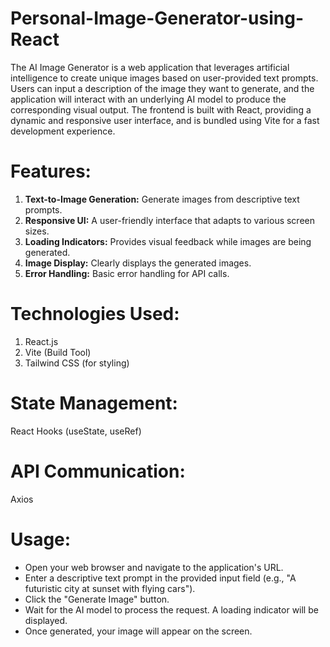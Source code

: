 # Personal-Image-Generator-using-React
The AI Image Generator is a web application that leverages artificial intelligence to create unique images based on user-provided text prompts. Users can input a description of the image they want to generate, and the application will interact with an underlying AI model to produce the corresponding visual output. The frontend is built with React, providing a dynamic and responsive user interface, and is bundled using Vite for a fast development experience.

# Features:
1. **Text-to-Image Generation:** Generate images from descriptive text prompts.
2. **Responsive UI:** A user-friendly interface that adapts to various screen sizes.
3. **Loading Indicators:** Provides visual feedback while images are being generated.
4. **Image Display:** Clearly displays the generated images.
5. **Error Handling:** Basic error handling for API calls.

# Technologies Used:
1. React.js
2. Vite (Build Tool)
3. Tailwind CSS (for styling)

# State Management:
React Hooks (useState, useRef)

# API Communication:
Axios

# Usage:
- Open your web browser and navigate to the application's URL.
- Enter a descriptive text prompt in the provided input field (e.g., "A futuristic city at sunset with flying cars").
- Click the "Generate Image" button.
- Wait for the AI model to process the request. A loading indicator will be displayed.
- Once generated, your image will appear on the screen.
